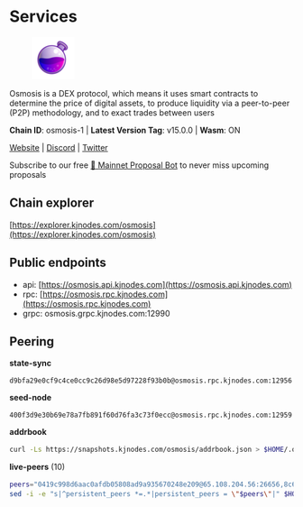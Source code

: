 # Services

<figure><img src="https://raw.githubusercontent.com/kj89/cosmos-images/main/logos/osmosis.png" alt=""><figcaption></figcaption></figure>

Osmosis is a DEX protocol, which means it uses smart contracts  to determine the price of digital assets, to produce liquidity  via a peer-to-peer (P2P) methodology, and to exact trades between users

**Chain ID**: osmosis-1 | **Latest Version Tag**: v15.0.0 | **Wasm**: ON

[Website](https://osmosis.zone) | [Discord](https://discord.gg/osmosis) | [Twitter](https://twitter.com/osmosiszone)



Subscribe to our free [🤖 Mainnet Proposal Bot](https://t.me/kjnodes_proposal_bot) to never miss upcoming proposals


## Chain explorer
[https://explorer.kjnodes.com/osmosis](https://explorer.kjnodes.com/osmosis)

## Public endpoints

* api: [https://osmosis.api.kjnodes.com](https://osmosis.api.kjnodes.com)
* rpc: [https://osmosis.rpc.kjnodes.com](https://osmosis.rpc.kjnodes.com)
* grpc: osmosis.grpc.kjnodes.com:12990

## Peering

**state-sync**

```text
d9bfa29e0cf9c4ce0cc9c26d98e5d97228f93b0b@osmosis.rpc.kjnodes.com:12956
```

**seed-node**

```text
400f3d9e30b69e78a7fb891f60d76fa3c73f0ecc@osmosis.rpc.kjnodes.com:12959
```

**addrbook**
```bash
curl -Ls https://snapshots.kjnodes.com/osmosis/addrbook.json > $HOME/.osmosisd/config/addrbook.json
```

**live-peers** (10)
```bash
peers="0419c998d6aac0afdb05808ad9a935670248e209@65.108.204.56:26656,8c65f3e86e701cac8336ba572e114b711ed08629@141.94.242.239:26656,ac2fbcb5de633d136a942c28c3049e3edbc6e69a@85.239.233.61:2000,f1fe0a080d561d37a94bea6022cbc0972395a0f4@65.108.121.190:2000,f9bfc7f25f63bd7e392fbe5465126b311465cbce@65.108.78.186:26656,c124ce0b508e8b9ed1c5b6957f362225659b5343@169.155.169.186:26656,a2024229e2eed1650ba3a3ea9db67fa318dc232e@142.132.199.3:26656,5f82cc2745cd5d02630e8b1528bd5a312fdccb6e@89.149.218.69:26656,7f36123a395e902deaecf63bdaf5656bbb209623@15.204.52.75:26656,d9bfa29e0cf9c4ce0cc9c26d98e5d97228f93b0b@65.109.88.38:12956"
sed -i -e "s|^persistent_peers *=.*|persistent_peers = \"$peers\"|" $HOME/.osmosisd/config/config.toml
```
